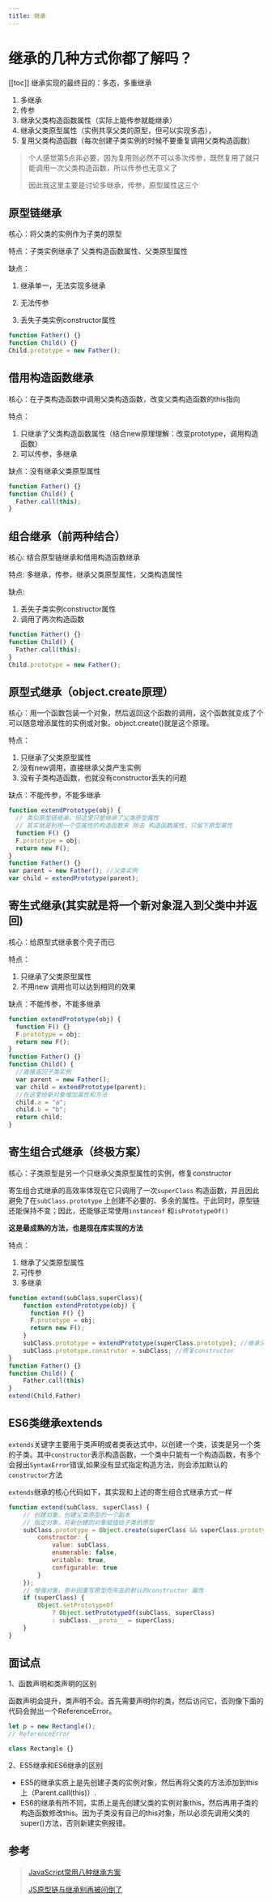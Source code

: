 ```yaml
---
title: 继承
---
```


# 继承的几种方式你都了解吗？
[[toc]]
继承实现的最终目的：多态，多重继承

1. 多继承
2. 传参
3. 继承父类构造函数属性（实际上能传参就能继承）
4. 继承父类原型属性（实例共享父类的原型，但可以实现多态），
5. 复用父类构造函数（每次创建子类实例的时候不要重复调用父类构造函数）

> 个人感觉第5点非必要，因为复用则必然不可以多次传参，既然复用了就只能调用一次父类构造函数，所以传参也无意义了
>
> 因此我这里主要是讨论多继承，传参，原型属性这三个

## 原型链继承

核心：将父类的实例作为子类的原型

特点：子类实例继承了 父类构造函数属性、父类原型属性

缺点：

1. 继承单一，无法实现多继承

2. 无法传参

3. 丢失子类实例constructor属性

```js
function Father() {}
function Child() {}
Child.prototype = new Father();
```

## 借用构造函数继承

核心：在子类构造函数中调用父类构造函数，改变父类构造函数的this指向

特点：
1. 只继承了父类构造函数属性（结合new原理理解：改变prototype，调用构造函数）
2. 可以传参，多继承

缺点：没有继承父类原型属性

```js
function Father() {}
function Child() {
  Father.call(this);
}
```
## 组合继承（前两种结合）
核心: 结合原型链继承和借用构造函数继承

特点: 多继承，传参，继承父类原型属性，父类构造属性

缺点: 
1. 丢失子类实例constructor属性
2. 调用了两次构造函数 
```js
function Father() {}
function Child() {
  Father.call(this);
}
Child.prototype = new Father();
```

## 原型式继承（object.create原理）
核心：用一个函数包装一个对象，然后返回这个函数的调用，这个函数就变成了个可以随意增添属性的实例或对象。object.create()就是这个原理。

特点：
1. 只继承了父类原型属性
2. 没有new调用，直接继承父类产生实例
3. 没有子类构造函数，也就没有constructor丢失的问题

缺点：不能传参，不能多继承

```js
function extendPrototype(obj) {
  // 类似原型链继承，但这里只是继承了父类原型属性
  // 其实就是利用一个空属性的构造函数来 除去 构造函数属性，只留下原型属性
  function F() {}
  F.prototype = obj;
  return new F();
}
function Father() {}
var parent = new Father(); //父类实例
var child = extendPrototype(parent);
```

## 寄生式继承(其实就是将一个新对象混入到父类中并返回)
核心：给原型式继承套个壳子而已

特点：
1. 只继承了父类原型属性
2. 不用new 调用也可以达到相同的效果

缺点：不能传参，不能多继承
```js
function extendPrototype(obj) {
  function F() {}
  F.prototype = obj;
  return new F();
}
function Father() {}
function Child() {
  //直接返回子类实例
  var parent = new Father();
  var child = extendPrototype(parent);
  //在这里给新对象增加属性和方法
  child.a = "a";
  child.b = "b";  
  return child;
}
```

## 寄生组合式继承（终极方案）
核心：子类原型是另一个只继承父类原型属性的实例，修复constructor

寄生组合式继承的高效率体现在它只调用了一次`superClass` 构造函数，并且因此避免了在`subClass.prototype` 上创建不必要的、多余的属性。于此同时，原型链还能保持不变；因此，还能够正常使用`instanceof` 和`isPrototypeOf()`

**这是最成熟的方法，也是现在库实现的方法**

特点：
1. 继承了父类原型属性
2. 可传参
3. 多继承
```js
function extend(subClass,superClass){
    function extendPrototype(obj) {
      function F() {}
      F.prototype = obj;
      return new F();
    }
    subClass.prototype = extendPrototype(superClass.prototype); //继承父类原型 constructor被覆盖
    subClass.prototype.construtor = subClass; //修复constructor
}
function Father() {}
function Child() {
    Father.call(this)
}
extend(Child,Father)
```

## ES6类继承extends

`extends`关键字主要用于类声明或者类表达式中，以创建一个类，该类是另一个类的子类。其中`constructor`表示构造函数，一个类中只能有一个构造函数，有多个会报出`SyntaxError`错误,如果没有显式指定构造方法，则会添加默认的 `constructor`方法

`extends`继承的核心代码如下，其实现和上述的寄生组合式继承方式一样

```js
function extend(subClass, superClass) {
    // 创建对象，创建父类原型的一个副本
    // 指定对象，将新创建的对象赋值给子类的原型
    subClass.prototype = Object.create(superClass && superClass.prototype, {
        constructor: {
            value: subClass,
            enumerable: false,
            writable: true,
            configurable: true
        }
    });
    // 增强对象，弥补因重写原型而失去的默认的constructor 属性
    if (superClass) {
        Object.setPrototypeOf 
            ? Object.setPrototypeOf(subClass, superClass) 
            : subClass.__proto__ = superClass;
    }
}
```



## 面试点

1、函数声明和类声明的区别

函数声明会提升，类声明不会。首先需要声明你的类，然后访问它，否则像下面的代码会抛出一个ReferenceError。

```js
let p = new Rectangle(); 
// ReferenceError

class Rectangle {}
```

2、ES5继承和ES6继承的区别

- ES5的继承实质上是先创建子类的实例对象，然后再将父类的方法添加到this上（Parent.call(this)）.
- ES6的继承有所不同，实质上是先创建父类的实例对象this，然后再用子类的构造函数修改this。因为子类没有自己的this对象，所以必须先调用父类的super()方法，否则新建实例报错。



## 参考

> [JavaScript常用八种继承方案](https://juejin.cn/post/6844903696111763470)
>
> [JS原型链与继承别再被问倒了](https://juejin.cn/post/6844903475021627400#heading-0)

